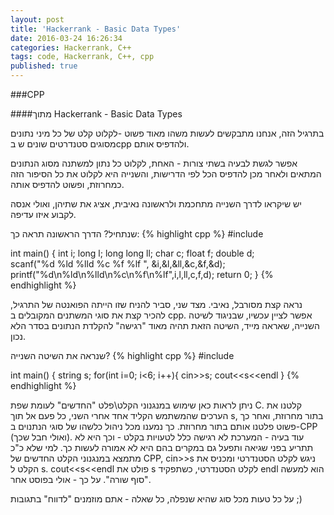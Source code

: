 ```yaml
---
layout: post
title: 'Hackerrank - Basic Data Types'
date: 2016-03-24 16:26:34
categories: Hackerrank, C++
tags: code, Hackerrank, C++, cpp
published: true
---
```


###CPP

####מתוך Hackerrank - Basic Data Types


בתרגיל הזה, אנחנו מתבקשים לעשות משהו מאוד פשוט -לקלוט קלט של כל מיני נתונים מסוגים סטנדרטים שונים ש בcpp ולהדפיס אותם.

אפשר לגשת לבעיה בשתי צורות - האחת, לקלוט כל נתון למשתנה מסוג הנתונים המתאים ולאחר מכן להדפיס הכל לפי הדרישות, והשנייה היא לקלוט את כל הסיפור הזה כמחרוזת, ופשוט להדפיס אותה.

יש שיקראו לדרך השנייה מתחכמת ולראשונה נאיבית, אציג את שתיהן, ואולי אנסה לקבוע איזו עדיפה.

שנתחיל? 
הדרך הראשונה תראה כך:
{% highlight cpp %}
#include <iostream>

int main()
{
    int i;
    long l; 
    long long ll;
    char c; 
    float f;
    double d;    
    scanf("%d %ld %lld %c %f %lf  ", &i,&l,&ll,&c,&f,&d);
    printf("%d\n%ld\n%lld\n%c\n%f\n%lf",i,l,ll,c,f,d);
    return 0;
}
{% endhighlight %}

נראה קצת מסורבל, נאיבי. מצד שני, סביר להניח שזו הייתה הפואנטה של התרגיל, להכיר קצת את סוגי המשתנים המקובלים ב cpp.
אפשר לציין עכשיו, שבניגוד לשיטה השנייה, שאראה מייד,  השיטה הזאת תהיה מאוד "רגישה" להקלדת הנתונים בסדר הלא נכון.

שנראה את השיטה השנייה? 
{% highlight cpp %}
#include <iostream>

int main()
{
    string s;
    for(int i=0; i<6; i++){
	cin>>s;
	cout<<s<<endl
}
{% endhighlight %}

ניתן לראות כאן שימוש במנגנוני הקלט\פלט "החדשים" לעומת שפת C. קלטנו את הערכים שהמשתמש הקליד אחד אחרי השני, כל פעם אל תוך s, בתור מחרוזת, ואחר כך פשוט פלטנו אותם בתור מחרוזת.
כך נמענו מכל ניהול כלשהו של סוגי הנתנוים ב-CPP (ואולי חבל שכך). עוד בעיה - המערכת לא רגישה כלל לטעויות בקלט - וכך היא לא תתריע בפני שגיאה ותפעל גם במקרים בהם היא לא אמורה לעשות כך.
למי שלא כ"כ מתמצא במנגנוני הקלט החדשים של CPP, cin>>s ניגש לקלט הסטנדרטי ומכניס את הקלט ל s. cout<<s<<endl פולט את s לקלט הסטנדרטי, כשתפקיד endl הוא למעשה "סוף שורה".
על כך - אולי בפוסט אחר.

על כל טעות מכל סוג שהיא שנפלה, כל שאלה - אתם מוזמנים "לדווח" בתגובות ;)
